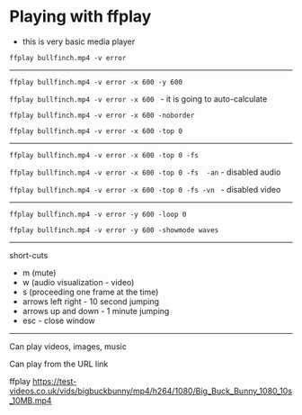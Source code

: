 # Playing with ffplay

- this is very basic media player 

`ffplay bullfinch.mp4 -v error`

---

`ffplay bullfinch.mp4 -v error -x 600 -y 600`

`ffplay bullfinch.mp4 -v error -x 600 ` - it is going to auto-calculate

`ffplay bullfinch.mp4 -v error -x 600 -noborder`

`ffplay bullfinch.mp4 -v error -x 600 -top 0`

---

`ffplay bullfinch.mp4 -v error -x 600 -top 0 -fs `

`ffplay bullfinch.mp4 -v error -x 600 -top 0 -fs  -an` - disabled audio

`ffplay bullfinch.mp4 -v error -x 600 -top 0 -fs -vn ` - disabled video

---

`ffplay bullfinch.mp4 -v error -y 600 -loop 0`

`ffplay bullfinch.mp4 -v error -y 600 -showmode waves`


---

short-cuts

- m (mute)
- w (audio visualization - video)
- s (proceeding one frame at the time)
- arrows left right - 10 second jumping
- arrows up and down - 1 minute jumping
- esc - close window


--- 

Can play videos, images, music

Can play from the URL link

ffplay https://test-videos.co.uk/vids/bigbuckbunny/mp4/h264/1080/Big_Buck_Bunny_1080_10s_10MB.mp4